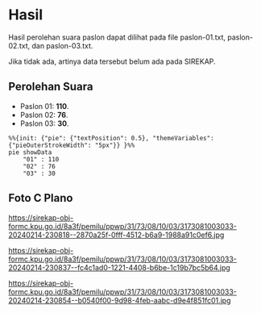 # Hasil

Hasil perolehan suara paslon dapat dilihat pada file paslon-01.txt, paslon-02.txt, dan paslon-03.txt.

Jika tidak ada, artinya data tersebut belum ada pada SIREKAP.

## Perolehan Suara

 * Paslon 01: **110**.
 * Paslon 02: **76**.
 * Paslon 03: **30**.

```mermaid
%%{init: {"pie": {"textPosition": 0.5}, "themeVariables": {"pieOuterStrokeWidth": "5px"}} }%%
pie showData
    "01" : 110
    "02" : 76
    "03" : 30
```
## Foto C Plano

https://sirekap-obj-formc.kpu.go.id/8a3f/pemilu/ppwp/31/73/08/10/03/3173081003033-20240214-230818--2870a25f-0fff-4512-b6a9-1988a91c0ef6.jpg

https://sirekap-obj-formc.kpu.go.id/8a3f/pemilu/ppwp/31/73/08/10/03/3173081003033-20240214-230837--fc4c1ad0-1221-4408-b6be-1c19b7bc5b64.jpg

https://sirekap-obj-formc.kpu.go.id/8a3f/pemilu/ppwp/31/73/08/10/03/3173081003033-20240214-230854--b0540f00-9d98-4feb-aabc-d9e4f851fc01.jpg
